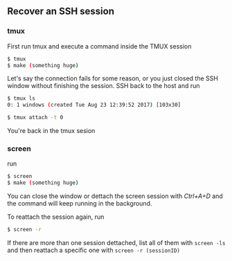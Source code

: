 ## Recover an SSH session 
### tmux
First run tmux and execute a command inside the TMUX session
```bash
$ tmux
$ make (something huge)
```

Let's say the connection fails for some reason, or you just closed the SSH window without finishing the session. SSH back to the host and run

```bash
$ tmux ls
0: 1 windows (created Tue Aug 23 12:39:52 2017) [103x30]

$ tmux attach -t 0
```
You're back in the tmux sesion

### screen
run

```bash
$ screen
$ make (something huge)
```
You can close the window or dettach the screen session with _Ctrl+A+D_ and the command will keep running in the background. 

To reattach the session again, run

```bash
$ screen -r
```
If there are more than one session dettached, list all of them with ```screen -ls``` and then reattach a specific one with ```screen -r (sessionID)```
